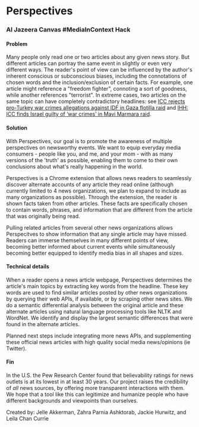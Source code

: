 Perspectives
============

### Al Jazeera Canvas #MediaInContext Hack

#### Problem

Many people only read one or two articles about any given news story.
But different articles can portray the same event in slightly or even very 
different ways. The reader's point of view can be influenced by the author's
inherent conscious or subconscious biases, including the connotations of
chosen words and the inclusion/exclusion of certain facts.
For example, one article might reference a "freedom fighter", connoting a
sort of goodness, while another references "terrorist".
In extreme cases, two articles on the same topic can have completely contradictory headlines:
see [ICC rejects pro-Turkey war crimes allegations against IDF in Gaza flotilla raid](http://jpost.com/Israel-News/ICC-rejects-pro-Turkey-war-crimes-allegations-against-IDF-in-Gaza-flotilla-raid-380955) and [IHH: ICC finds Israel guilty of ‘war crimes’ in Mavi Marmara raid](http://www.todayszaman.com/diplomacy_ihh-icc-finds-israel-guilty-of-war-crimes-in-mavi-marmara-raid_363650.html).

#### Solution

With Perspectives, our goal is to promote the awareness of multiple perspectives
on newsworthy events.
We want to equip everyday media consumers - people like you, and me, and your mom - with as many versions of the 'truth' as possible,
enabling them to come to their own conclusions about what's really happening in the world.

Perspectives is a Chrome extension that allows news readers to seamlessly discover alternate accounts of any article they read online
(although currently limited to 4 news organizations, we plan to expand to include as many organizations as possible).
Through the extension, the reader is shown facts taken from other articles.
These facts are specifically chosen to contain words, phrases, and
information that are different from the article that was originally being read.

Pulling related articles from several other news organizations allows
Perspecitves to show information that
any single article may have missed. Readers can immerse themselves in many different
points of view, becoming better informed about current events while
simultaneously becoming better equipped to identify media bias in all shapes and sizes.

#### Technical details

When a reader opens a news article webpage, Perspectives determines the article's
main topics by extracting key words from the headline.
These key words are used to find similar articles posted by other news organizations
by querying their web APIs, if available, or by scraping other news sites.
We do a semantic differential analysis between the original article and these
alternate articles using natural language processing tools like NLTK and WordNet.
We identify and display the largest semantic differences that were found in the alternate articles.

Planned next steps include integrating more news APIs, and supplementing these official news articles
with high quality social media news/opinions (ie Twitter).

#### Fin

In the U.S. the Pew Research Center found that believability ratings for news outlets is at its lowest in at least 30 years. Our project raises the credibility of _all_ news sources, by offering more transparent interactions with them. We hope that a tool like this can legitimize and humanize people who have different backgrounds and viewpoints than ourselves.

Created by: Jelle Akkerman, Zahra Parnia Ashktorab, Jackie Hurwitz, and Leila Chan Currie
